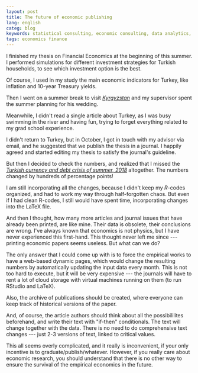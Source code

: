 ```yaml
---
layout: post
title: The future of economic publishing
lang: english
categ: blog
keywords: statistical consulting, economic consulting, data analytics, econometrics, economics, Turkey
tags: economics finance
---
```


I finished my thesis on Financial Economics at the beginning of this summer. I performed simulations for different investment strategies for Turkish households, to see which investment option is the best.

Of course, I used in my study the main economic indicators for Turkey, like inflation and 10-year Treasury yields.

Then I went on a summer break to visit [_Kyrgyzstan_](https://en.wikipedia.org/wiki/Kyrgyzstan) and my supervisor spent the summer planning for his wedding.

Meanwhile, I didn't read a single article about Turkey, as I was busy swimming in the river and having fun, trying to forget everything related to my grad school experience.

I didn't return to Turkey, but in October, I got in touch with my advisor via email, and he suggested that we publish the thesis in a journal. I happily agreed and started editing my thesis to satisfy the journal's guideline.

But then I decided to check the numbers, and realized that I missed the [_Turkish currency and debt crisis of summer, 2018_](https://en.wikipedia.org/wiki/Turkish_currency_and_debt_crisis,_2018) altogether. The numbers changed by hundreds of percentage points!

I am still incorporating all the changes, because I didn't keep my _R_-codes organized, and had to work my way through half-forgotten chaos. But even if I had clean R-codes, I still would have spent time, incorporating changes into the LaTeX file.

And then I thought, how many more articles and journal issues that have already been printed, are like mine. Their data is obsolete, their conclusions are wrong. I've always known that economics is not physics, but I have never experienced this first-hand. This thought never left me since --- printing economic papers seems useless. But what can we do?

The only answer that I could come up with is to force the empirical works to have a web-based dynamic pages, which would change the resulting numbers by automatically updating the input data every month. This is not too hard to execute, but it will be very expensive --- the journals will have to rent a lot of cloud storage with virtual machines running on them (to run RStudio and LaTeX).

Also, the archive of publications should be created, where everyone can keep track of historical versions of the paper.

And, of course, the article authors should think about all the possibililites beforehand, and write their text with "if-then" conditionals. The text will change together with the data. There is no need to do comprehensive text changes --- just  2-3 versions of text, linked to critical values.

This all seems overly complicated, and it really is inconvenient, if your only incentive is to graduate/publish/whatever. However, if you really care about economic research, you should understand that there is no other way to ensure the survival of the empirical economics in the future.
